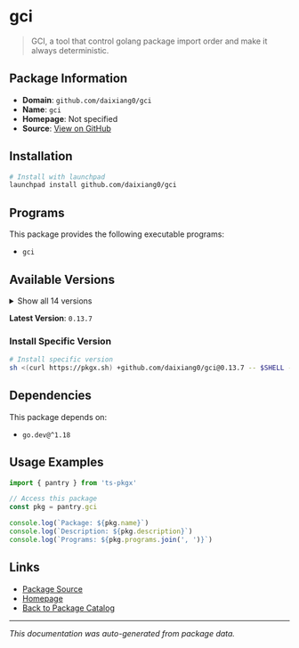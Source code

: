# gci

> GCI, a tool that control golang package import order and make it always deterministic.

## Package Information

- **Domain**: `github.com/daixiang0/gci`
- **Name**: `gci`
- **Homepage**: Not specified
- **Source**: [View on GitHub](https://github.com/pkgxdev/pantry/tree/main/projects/github.com/daixiang0/gci/package.yml)

## Installation

```bash
# Install with launchpad
launchpad install github.com/daixiang0/gci
```

## Programs

This package provides the following executable programs:

- `gci`

## Available Versions

<details>
<summary>Show all 14 versions</summary>

- `0.13.7`, `0.13.6`, `0.13.5`, `0.13.4`, `0.13.3`
- `0.13.2`, `0.13.1`, `0.13.0`, `0.12.3`, `0.12.2`
- `0.12.1`, `0.12.0`, `0.11.2`, `0.11.1`

</details>

**Latest Version**: `0.13.7`

### Install Specific Version

```bash
# Install specific version
sh <(curl https://pkgx.sh) +github.com/daixiang0/gci@0.13.7 -- $SHELL -i
```

## Dependencies

This package depends on:

- `go.dev@^1.18`

## Usage Examples

```typescript
import { pantry } from 'ts-pkgx'

// Access this package
const pkg = pantry.gci

console.log(`Package: ${pkg.name}`)
console.log(`Description: ${pkg.description}`)
console.log(`Programs: ${pkg.programs.join(', ')}`)
```

## Links

- [Package Source](https://github.com/pkgxdev/pantry/tree/main/projects/github.com/daixiang0/gci/package.yml)
- [Homepage](#)
- [Back to Package Catalog](../../../package-catalog.md)

---

*This documentation was auto-generated from package data.*
